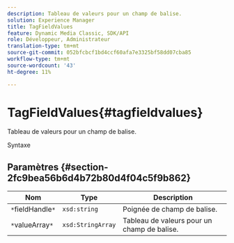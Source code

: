 ```yaml
---
description: Tableau de valeurs pour un champ de balise.
solution: Experience Manager
title: TagFieldValues
feature: Dynamic Media Classic, SDK/API
role: Développeur, Administrateur
translation-type: tm+mt
source-git-commit: 052bfcbcf1bd4ccf60afa7e3325bf58dd07cba85
workflow-type: tm+mt
source-wordcount: '43'
ht-degree: 11%

---
```



# TagFieldValues{#tagfieldvalues}

Tableau de valeurs pour un champ de balise.

Syntaxe

## Paramètres {#section-2fc9bea56b6d4b72b80d4f04c5f9b862}

| Nom | Type | Description |
|---|---|---|
| `*`fieldHandle`*` | `xsd:string` | Poignée de champ de balise. |
| `*`valueArray`*` | `xsd:StringArray` | Tableau de valeurs pour un champ de balise. |

